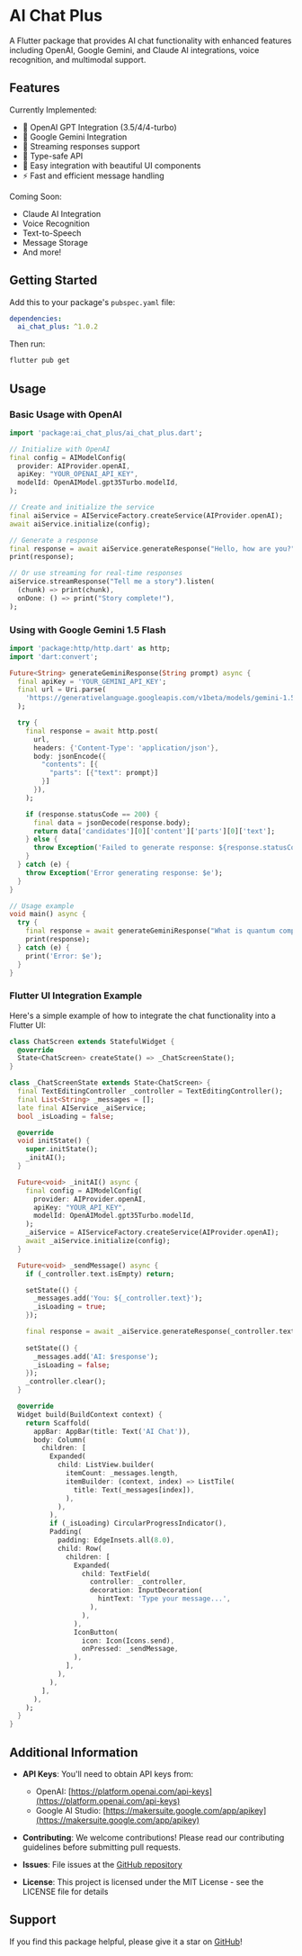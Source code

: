 <!--
This README describes the package. If you publish this package to pub.dev,
this README's contents appear on the landing page for your package.

For information about how to write a good package README, see the guide for
[writing package pages](https://dart.dev/tools/pub/writing-package-pages).

For general information about developing packages, see the Dart guide for
[creating packages](https://dart.dev/guides/libraries/create-packages)
and the Flutter guide for
[developing packages and plugins](https://flutter.dev/to/develop-packages).
-->

# AI Chat Plus

A Flutter package that provides AI chat functionality with enhanced features including OpenAI, Google Gemini, and Claude AI integrations, voice recognition, and multimodal support.

## Features

Currently Implemented:
- 🤖 OpenAI GPT Integration (3.5/4/4-turbo)
- 🧠 Google Gemini Integration
- 🔄 Streaming responses support
- 🎯 Type-safe API
- 📱 Easy integration with beautiful UI components
- ⚡ Fast and efficient message handling

Coming Soon:
- Claude AI Integration
- Voice Recognition
- Text-to-Speech
- Message Storage
- And more!

## Getting Started

Add this to your package's `pubspec.yaml` file:

```yaml
dependencies:
  ai_chat_plus: ^1.0.2
```

Then run:
```bash
flutter pub get
```

## Usage

### Basic Usage with OpenAI

```dart
import 'package:ai_chat_plus/ai_chat_plus.dart';

// Initialize with OpenAI
final config = AIModelConfig(
  provider: AIProvider.openAI,
  apiKey: "YOUR_OPENAI_API_KEY",
  modelId: OpenAIModel.gpt35Turbo.modelId,
);

// Create and initialize the service
final aiService = AIServiceFactory.createService(AIProvider.openAI);
await aiService.initialize(config);

// Generate a response
final response = await aiService.generateResponse("Hello, how are you?");
print(response);

// Or use streaming for real-time responses
aiService.streamResponse("Tell me a story").listen(
  (chunk) => print(chunk),
  onDone: () => print("Story complete!"),
);
```

### Using with Google Gemini 1.5 Flash

```dart
import 'package:http/http.dart' as http;
import 'dart:convert';

Future<String> generateGeminiResponse(String prompt) async {
  final apiKey = 'YOUR_GEMINI_API_KEY';
  final url = Uri.parse(
    'https://generativelanguage.googleapis.com/v1beta/models/gemini-1.5-flash:generateContent?key=$apiKey'
  );

  try {
    final response = await http.post(
      url,
      headers: {'Content-Type': 'application/json'},
      body: jsonEncode({
        "contents": [{
          "parts": [{"text": prompt}]
        }]
      }),
    );

    if (response.statusCode == 200) {
      final data = jsonDecode(response.body);
      return data['candidates'][0]['content']['parts'][0]['text'];
    } else {
      throw Exception('Failed to generate response: ${response.statusCode}');
    }
  } catch (e) {
    throw Exception('Error generating response: $e');
  }
}

// Usage example
void main() async {
  try {
    final response = await generateGeminiResponse("What is quantum computing?");
    print(response);
  } catch (e) {
    print('Error: $e');
  }
}
```

### Flutter UI Integration Example

Here's a simple example of how to integrate the chat functionality into a Flutter UI:

```dart
class ChatScreen extends StatefulWidget {
  @override
  State<ChatScreen> createState() => _ChatScreenState();
}

class _ChatScreenState extends State<ChatScreen> {
  final TextEditingController _controller = TextEditingController();
  final List<String> _messages = [];
  late final AIService _aiService;
  bool _isLoading = false;

  @override
  void initState() {
    super.initState();
    _initAI();
  }

  Future<void> _initAI() async {
    final config = AIModelConfig(
      provider: AIProvider.openAI,
      apiKey: "YOUR_API_KEY",
      modelId: OpenAIModel.gpt35Turbo.modelId,
    );
    _aiService = AIServiceFactory.createService(AIProvider.openAI);
    await _aiService.initialize(config);
  }

  Future<void> _sendMessage() async {
    if (_controller.text.isEmpty) return;

    setState(() {
      _messages.add('You: ${_controller.text}');
      _isLoading = true;
    });

    final response = await _aiService.generateResponse(_controller.text);
    
    setState(() {
      _messages.add('AI: $response');
      _isLoading = false;
    });
    _controller.clear();
  }

  @override
  Widget build(BuildContext context) {
    return Scaffold(
      appBar: AppBar(title: Text('AI Chat')),
      body: Column(
        children: [
          Expanded(
            child: ListView.builder(
              itemCount: _messages.length,
              itemBuilder: (context, index) => ListTile(
                title: Text(_messages[index]),
              ),
            ),
          ),
          if (_isLoading) CircularProgressIndicator(),
          Padding(
            padding: EdgeInsets.all(8.0),
            child: Row(
              children: [
                Expanded(
                  child: TextField(
                    controller: _controller,
                    decoration: InputDecoration(
                      hintText: 'Type your message...',
                    ),
                  ),
                ),
                IconButton(
                  icon: Icon(Icons.send),
                  onPressed: _sendMessage,
                ),
              ],
            ),
          ),
        ],
      ),
    );
  }
}
```

## Additional Information

- **API Keys**: You'll need to obtain API keys from:
  - OpenAI: [https://platform.openai.com/api-keys](https://platform.openai.com/api-keys)
  - Google AI Studio: [https://makersuite.google.com/app/apikey](https://makersuite.google.com/app/apikey)

- **Contributing**: We welcome contributions! Please read our contributing guidelines before submitting pull requests.
- **Issues**: File issues at the [GitHub repository](https://github.com/jamalihassan0307/ai_chat_plus/issues)
- **License**: This project is licensed under the MIT License - see the LICENSE file for details

## Support

If you find this package helpful, please give it a star on [GitHub](https://github.com/jamalihassan0307/ai_chat_plus)!
